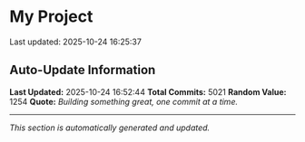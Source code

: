 # My Project


Last updated: 2025-10-24 16:25:37




































































































































































































































































































































































































































































































































































































































































































































































































































































































































































































































































































































































































































































































































































































































































































































































































































































































































































































































































































































































































































































































































































































































































































































































































































































































































































































































































































































































































































































































































































































































































































































































































































































































































































































































































































































































































































































































































































































































































































































































































































































































































































































































































































































































































































































































































































































































































































































































































































































































































































































































































































































































































































































































































































































































































































































































































































## Auto-Update Information

**Last Updated:** 2025-10-24 16:52:44
**Total Commits:** 5021
**Random Value:** 1254
**Quote:** _Building something great, one commit at a time._

---
_This section is automatically generated and updated._